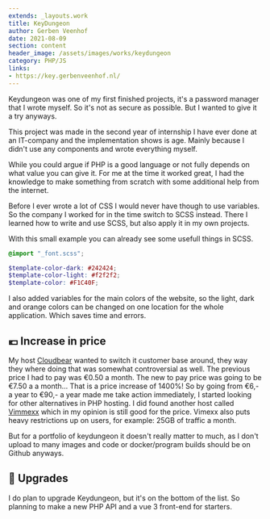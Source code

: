```yaml
---
extends: _layouts.work
title: KeyDungeon
author: Gerben Veenhof
date: 2021-08-09
section: content
header_image: /assets/images/works/keydungeon
category: PHP/JS
links:
- https://key.gerbenveenhof.nl/
---
```


Keydungeon was one of my first finished projects, it's a password manager that I wrote myself. So it's not as secure as possible. But I wanted to give it a try anyways.

This project was made in the second year of internship I have ever done at an IT-company and the implementation shows is age. Mainly because I didn't use any components and wrote everything myself.

While you could argue if PHP is a good language or not fully depends on what value you can give it. For me at the time it worked great, I had the knowledge to make something from scratch with some additional help from the internet.

Before I ever wrote a lot of CSS I would never have though to use variables. So the company I worked for in the time switch to SCSS instead. There I learned how to write and use SCSS, but also apply it in my own projects.

With this small example you can already see some usefull things in SCSS.

```scss
@import "_font.scss";

$template-color-dark: #242424;
$template-color-light: #f2f2f2;
$template-color: #F1C40F;
```

I also added variables for the main colors of the website, so the light, dark and orange colors can be changed on one location for the whole application. Which saves time and errors.

## 💶 Increase in price

My host [Cloudbear](https://cloudbear.nl) wanted to switch it customer base around, they way they where doing that was somewhat controversial as well. The previous price I had to pay was €0.50 a month. The new to pay price was going to be €7.50 a  a month... That is a price increase of 1400%! So by going from €6,- a year to €90,- a year made me take action immediately, I started looking for other alternatives in PHP hosting. I did found another host called [Vimmexx](https://www.vimexx.nl/) which in my opinion is still good for the price. Vimexx also puts heavy restrictions up on users, for example: 25GB of traffic a month.

But for a portfolio of keydungeon it doesn't really matter to much, as I don't upload to many images and code or docker/program builds should be on Github anyways.

## 🔨 Upgrades

I do plan to upgrade Keydungeon, but it's on the bottom of the list. So planning to make a new PHP API and a vue 3 front-end for starters.
